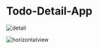 # Todo-Detail-App

![detail](https://user-images.githubusercontent.com/78713326/111766460-aa31dd80-88cd-11eb-9fd4-bfd9a7980b4d.JPG)

![horizontalview](https://user-images.githubusercontent.com/78713326/111766688-ef560f80-88cd-11eb-89f9-82b34a81595f.JPG)


